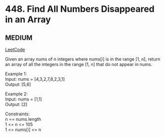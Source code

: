 # 448. Find All Numbers Disappeared in an Array

## MEDIUM

[LeetCode](https://leetcode.cn/problems/find-all-numbers-disappeared-in-an-array/)

Given an array nums of n integers where nums[i] is in the range [1, n], return an array of all the integers in the range [1, n] that do not appear in nums.


Example 1:\
Input: nums = [4,3,2,7,8,2,3,1]\
Output: [5,6]

Example 2:\
Input: nums = [1,1]\
Output: [2]
 

Constraints:\
n == nums.length\
1 <= n <= 105\
1 <= nums[i] <= n
